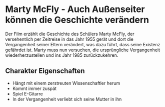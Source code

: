 # Marty McFly - Auch Außenseiter können die Geschichte verändern

Der Film erzählt die Geschichte des Schülers Marty McFly, der versehentlich per Zeitreise in das Jahr 1955 gerät und dort die Vergangenheit seiner Eltern verändert, was dazu führt, dass seine Existenz gefährdet ist. Marty muss nun versuchen, die ursprüngliche Vergangenheit wiederherzustellen und ins Jahr 1985 zurückzukehren.

## Charakter Eigenschaften
* Hängt mit einem zerstreuten Wissenschaftler herum
* Kommt immer zuspät
* Spiel E-Gitarre
* In der Vergangenheit verliebt sich seine Mutter in ihn
